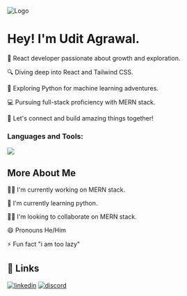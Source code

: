 
![Logo](https://cdna.artstation.com/p/assets/images/images/028/102/058/original/pixel-jeff-matrix-s.gif?1593487263)


# Hey! I'm Udit Agrawal.

🚀 React developer passionate about growth and exploration.

🔍 Diving deep into React and Tailwind CSS.

🐍 Exploring Python for machine learning adventures.

💻 Pursuing full-stack proficiency with MERN stack.

👥 Let's connect and build amazing things together!


<h3 align="left">Languages and Tools:</h3>
<img src="https://skillicons.dev/icons?i=express,react,nodejs,mongodb,tailwindcss,html,css,bootstrap,c,java,python,javascript&perline=6" />



## More About Me
👩‍💻 I'm currently working on MERN stack.

🧠 I'm currently learning python.

👯‍♀️ I'm looking to collaborate on MERN stack.

😄 Pronouns He/Him

⚡️ Fun fact "i am too lazy" 


## 🔗 Links
[![linkedin](https://img.shields.io/badge/linkedin-0A66C2?style=for-the-badge&logo=linkedin&logoColor=white)](https://www.linkedin.com/in/udit-agrawal-141292276/)
[![discord](https://img.shields.io/badge/linkedin-0A66C2?style=for-the-badge&logo=linkedin&logoColor=white)](https://www.linkedin.com/in/udit-agrawal-141292276/)


